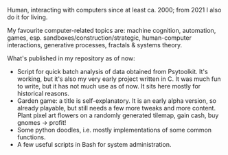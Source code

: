 Human, interacting with computers since at least ca. 2000;
from 2021 I also do it for living.

My favourite computer-related topics are: 
    machine cognition,
    automation,
    games, esp. sandboxes/construction/strategic,
    human-computer interactions,
    generative processes, fractals &
    systems theory.

What's published in my repository as of now:
- Script for quick batch analysis of data obtained from Psytoolkit. It's working, but it's also my very early project written in C. It was much fun to write, but it has not much use as of now. It sits here mostly for historical reasons.
- Garden game: a title is self-explanatory. It is an early alpha version, so already playable, but still needs a few more tweaks and more content. Plant pixel art flowers on a randomly generated tilemap, gain cash, buy gnomes -> profit!  
- Some python doodles, i.e. mostly implementations of some common functions. 
- A few useful scripts in Bash for system administration.
